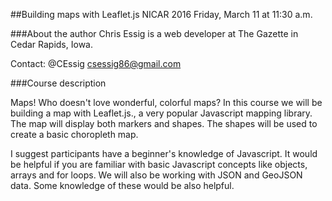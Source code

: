 ##Building maps with Leaflet.js
NICAR 2016
Friday, March 11 at 11:30 a.m.

###About the author
Chris Essig is a web developer at The Gazette in Cedar Rapids, Iowa.

Contact:
@CEssig
csessig86@gmail.com


###Course description

Maps! Who doesn't love wonderful, colorful maps? In this course we will be building a map with Leaflet.js., a very popular Javascript mapping library. The map will display both markers and shapes. The shapes will be used to create a basic choropleth map.

I suggest participants have a beginner's knowledge of Javascript. It would be helpful if you are familiar with basic Javascript concepts like objects, arrays and for loops. We will also be working with JSON and GeoJSON data. Some knowledge of these would be also helpful.